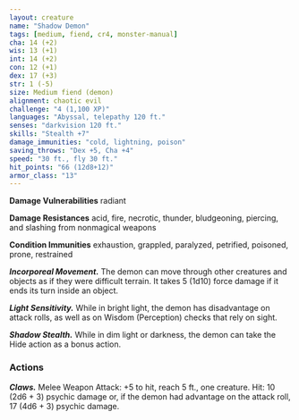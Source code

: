 ```yaml
---
layout: creature
name: "Shadow Demon"
tags: [medium, fiend, cr4, monster-manual]
cha: 14 (+2)
wis: 13 (+1)
int: 14 (+2)
con: 12 (+1)
dex: 17 (+3)
str: 1 (-5)
size: Medium fiend (demon)
alignment: chaotic evil
challenge: "4 (1,100 XP)"
languages: "Abyssal, telepathy 120 ft."
senses: "darkvision 120 ft."
skills: "Stealth +7"
damage_immunities: "cold, lightning, poison"
saving_throws: "Dex +5, Cha +4"
speed: "30 ft., fly 30 ft."
hit_points: "66 (12d8+12)"
armor_class: "13"
---
```


**Damage Vulnerabilities** radiant

**Damage Resistances** acid, fire, necrotic, thunder, bludgeoning, piercing, and slashing from nonmagical weapons

**Condition Immunities** exhaustion, grappled, paralyzed, petrified, poisoned, prone, restrained

***Incorporeal Movement.*** The demon can move through other creatures and objects as if they were difficult terrain. It takes 5 (1d10) force damage if it ends its turn inside an object.

***Light Sensitivity.*** While in bright light, the demon has disadvantage on attack rolls, as well as on Wisdom (Perception) checks that rely on sight.

***Shadow Stealth.*** While in dim light or darkness, the demon can take the Hide action as a bonus action.

### Actions

***Claws.*** Melee Weapon Attack: +5 to hit, reach 5 ft., one creature. Hit: 10 (2d6 + 3) psychic damage or, if the demon had advantage on the attack roll, 17 (4d6 + 3) psychic damage.